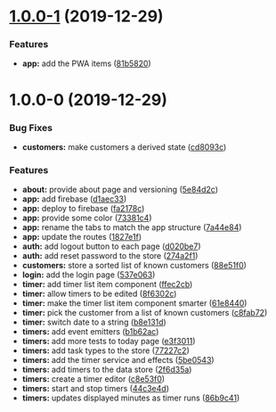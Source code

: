 # [1.0.0-1](https://github.com/kensodemann/personal-task-timer/compare/v1.0.0-0...v1.0.0-1) (2019-12-29)


### Features

* **app:** add the PWA items ([81b5820](https://github.com/kensodemann/personal-task-timer/commit/81b5820cb973b9360b7bedd9b9f1f9e14862dac4))



# 1.0.0-0 (2019-12-29)


### Bug Fixes

* **customers:** make customers a derived state ([cd8093c](https://github.com/kensodemann/personal-task-timer/commit/cd8093c7848bb21ab43b9d4f33f9ba53ebcc866f))


### Features

* **about:** provide about page and versioning ([5e84d2c](https://github.com/kensodemann/personal-task-timer/commit/5e84d2c5f8ec55d190daa30f4ce3014c1ebac61d))
* **app:** add firebase ([d1aec33](https://github.com/kensodemann/personal-task-timer/commit/d1aec337773e18f4b41adfa4c0aa6594b64bfd8b))
* **app:** deploy to firebase ([fa2178c](https://github.com/kensodemann/personal-task-timer/commit/fa2178c8fd6299f05ea8e353dbbaf66602e9e56d))
* **app:** provide some color ([73381c4](https://github.com/kensodemann/personal-task-timer/commit/73381c4121ab4d9d006f6b93fa3a3eeeb4e042fe))
* **app:** rename the tabs to match the app structure ([7a44e84](https://github.com/kensodemann/personal-task-timer/commit/7a44e8461f8709582139e59bf615a25ed5fe8725))
* **app:** update the routes ([1827e1f](https://github.com/kensodemann/personal-task-timer/commit/1827e1f1d5d6d5b14bebf7b79fa5bcc9a28c3e44))
* **auth:** add logout button to each page ([d020be7](https://github.com/kensodemann/personal-task-timer/commit/d020be7ae8d8cf780eed94a0e519ad0a6931e9b8))
* **auth:** add reset password to the store ([274a2f1](https://github.com/kensodemann/personal-task-timer/commit/274a2f1a6741a6357a59163385b9df45c948d222))
* **customers:** store a sorted list of known customers ([88e51f0](https://github.com/kensodemann/personal-task-timer/commit/88e51f00d2d62a72439a507bc5edf1efa6912ea4))
* **login:** add the login page ([537e063](https://github.com/kensodemann/personal-task-timer/commit/537e063444f7bd3d10912a609a643ee0f42d271a))
* **timer:** add timer list item component ([ffec2cb](https://github.com/kensodemann/personal-task-timer/commit/ffec2cb1994d23dff054b3f21946bf58929a9037))
* **timer:** allow timers to be edited ([8f6302c](https://github.com/kensodemann/personal-task-timer/commit/8f6302c51c73c507532d0a8d6ab369a8b8a1fd55))
* **timer:** make the timer list item component smarter ([61e8440](https://github.com/kensodemann/personal-task-timer/commit/61e84406194e12ddd73c460b00dbcff9b62ccd57))
* **timer:** pick the customer from a list of known customers ([c8fab72](https://github.com/kensodemann/personal-task-timer/commit/c8fab728740fe047be1cbfd4b6000bdbda13306b))
* **timer:** switch date to a string ([b8e131d](https://github.com/kensodemann/personal-task-timer/commit/b8e131d537cc1d81b1d71944a57be5d0ad69cdd4))
* **timers:** add event emitters ([b1b62ac](https://github.com/kensodemann/personal-task-timer/commit/b1b62ace64042ed455f145615ad7cb673ee44660))
* **timers:** add more tests to today page ([e3f3011](https://github.com/kensodemann/personal-task-timer/commit/e3f3011d6cf0135c9d7e05314b7dfd4d70206c5a))
* **timers:** add task types to the store ([77227c2](https://github.com/kensodemann/personal-task-timer/commit/77227c2256dca2cff075261955dba2ae96ab7c08))
* **timers:** add the timer service and effects ([5be0543](https://github.com/kensodemann/personal-task-timer/commit/5be054355f142df80f0fa23c35e20671fae13051))
* **timers:** add timers to the data store ([2f6d35a](https://github.com/kensodemann/personal-task-timer/commit/2f6d35a97e053b9004a869e9651d30f367757b3e))
* **timers:** create a timer editor ([c8e53f0](https://github.com/kensodemann/personal-task-timer/commit/c8e53f076f36e21ac409ef1363b4ec8f05c4a358))
* **timers:** start and stop timers ([44c3e4d](https://github.com/kensodemann/personal-task-timer/commit/44c3e4dcac30ddda193df2f5965dbc3ad1862b24))
* **timers:** updates displayed minutes as timer runs ([86b9c41](https://github.com/kensodemann/personal-task-timer/commit/86b9c419f91e89d28b32b14fab392fbb6ba7affe))



